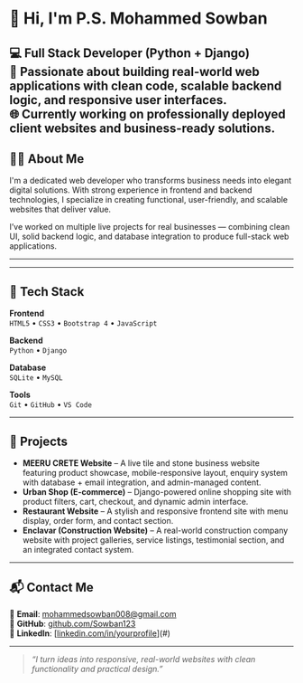 # 👋 Hi, I'm **P.S. Mohammed Sowban**

💻 **Full Stack Developer (Python + Django)**  
🚀 Passionate about building real-world web applications with clean code, scalable backend logic, and responsive user interfaces.  
🌐 Currently working on professionally deployed client websites and business-ready solutions.
---
## 🧑‍💻 About Me

I'm a dedicated web developer who transforms business needs into elegant digital solutions. With strong experience in frontend and backend technologies, I specialize in creating functional, user-friendly, and scalable websites that deliver value.

I’ve worked on multiple live projects for real businesses — combining clean UI, solid backend logic, and database integration to produce full-stack web applications.

---
---

## 💼 Tech Stack

**Frontend**  
`HTML5` • `CSS3` • `Bootstrap 4` • `JavaScript`

**Backend**  
`Python` • `Django`

**Database**  
`SQLite` • `MySQL`

**Tools**  
`Git` • `GitHub` • `VS Code`

---

## 🧩 Projects

- **MEERU CRETE Website** – A live tile and stone business website featuring product showcase, mobile-responsive layout, enquiry system with database + email integration, and admin-managed content.
- **Urban Shop (E-commerce)** – Django-powered online shopping site with product filters, cart, checkout, and dynamic admin interface.
- **Restaurant Website** – A stylish and responsive frontend site with menu display, order form, and contact section.
- **Enclavar (Construction Website)** – A real-world construction company website with project galleries, service listings, testimonial section, and an integrated contact system.

---

## 📬 Contact Me

📧 **Email**: mohammedsowban008@gmail.com  
🔗 **GitHub**: [github.com/Sowban123](https://github.com/Sowban123)  
🔗 **LinkedIn**: [[linkedin.com/in/yourprofile](https://www.linkedin.com/in/mohammed-sowban-928415239/)](#)

---

> *“I turn ideas into responsive, real-world websites with clean functionality and practical design.”*
